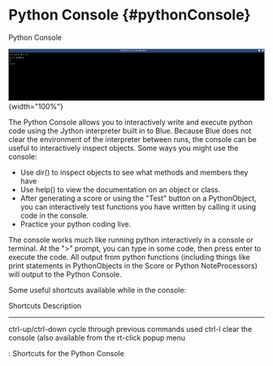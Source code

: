Python Console {#pythonConsole}
==============

Python Console

![ Python Console ](images/pythonConsole.png){width="100%"}

The Python Console allows you to interactively write and execute python
code using the Jython interpreter built in to Blue. Because Blue does
not clear the environment of the interpreter between runs, the console
can be useful to interactively inspect objects. Some ways you might use
the console:

-   Use
    dir()
    to inspect objects to see what methods and members they have
-   Use
    help()
    to view the documentation on an object or class.
-   After generating a score or using the \"Test\" button on a
    PythonObject, you can interactively test functions you have written
    by calling it using code in the console.
-   Practice your python coding live.

The console works much like running python interactively in a console or
terminal. At the \"\>\" prompt, you can type in some code, then press
enter to execute the code. All output from python functions (including
things like print statements in PythonObjects in the Score or Python
NoteProcessors) will output to the Python Console.

Some useful shortcuts available while in the console:

  Shortcuts           Description
  ------------------- ----------------------------------------------------------------
  ctrl-up/ctrl-down   cycle through previous commands used
  ctrl-l              clear the console (also available from the rt-click popup menu

  : Shortcuts for the Python Console
